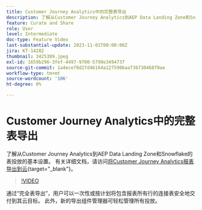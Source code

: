 ```yaml
---
title: Customer Journey Analytics中的完整表导出
description: 了解从Customer Journey Analytics到AEP Data Landing Zone和Snowflake的表投放的基本设置。
feature: Curate and Share
role: User
level: Intermediate
doc-type: Feature Video
last-substantial-update: 2023-11-01T00:00:00Z
jira: KT-14282
thumbnail: 3425389.jpeg
exl-id: 1659b296-3fef-4497-9700-5799e3494737
source-git-commit: 1a4ecef0d27d46164a1275906aaf36730468f0ae
workflow-type: tm+mt
source-wordcount: '106'
ht-degree: 0%

---
```


# Customer Journey Analytics中的完整表导出

了解从Customer Journey Analytics到AEP Data Landing Zone和Snowflake的表投放的基本设置。 有关详细文档，请访问[将Customer Journey Analytics报表导出到云](https://experienceleague.adobe.com/docs/analytics-platform/using/cja-workspace/export/export-cloud.html?lang=zh-Hans){target="_blank"}。

>[!VIDEO](https://video.tv.adobe.com/v/3425389/?learn=on)

通过“完全表导出”，用户可以一次性或按计划将包含报表所有行的连接表安全地交付到其云目标。  此外，新的导出组件管理器可轻松管理所有投放。

